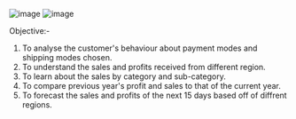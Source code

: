 ![image](https://github.com/Reiine/PowerBi-Sales-Dashboard/assets/19761028/831589b4-f502-4922-b0c3-1cc0068a41d2)
![image](https://github.com/Reiine/PowerBi-Sales-Dashboard/assets/19761028/2c9a4cb2-6475-4ee4-85e9-3a182d0c7158)


Objective:-
1. To analyse the customer's behaviour about payment modes and shipping modes chosen.
2. To understand the sales and profits received from different region.
3. To learn about the sales by category and sub-category.
4. To compare previous year's profit and sales to that of the current year.
5. To forecast the sales and profits of the next 15 days based off of diffrent regions.
